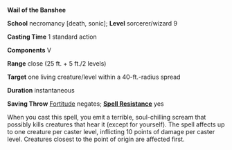  **Wail of the Banshee**

**School** necromancy [death, sonic]; **Level** sorcerer/wizard 9

**Casting Time** 1 standard action

**Components** V

**Range** close (25 ft. + 5 ft./2 levels)

**Target** one living creature/level within a 40-ft.-radius spread

**Duration** instantaneous

**Saving Throw** [Fortitude](../combat.md#_fortitude) negates; **[Spell Resistance](../glossary.md#_spell-resistance)** yes

When you cast this spell, you emit a terrible, soul-chilling scream that possibly kills creatures that hear it (except for yourself). The spell affects up to one creature per caster level, inflicting 10 points of damage per caster level. Creatures closest to the point of origin are affected first.

